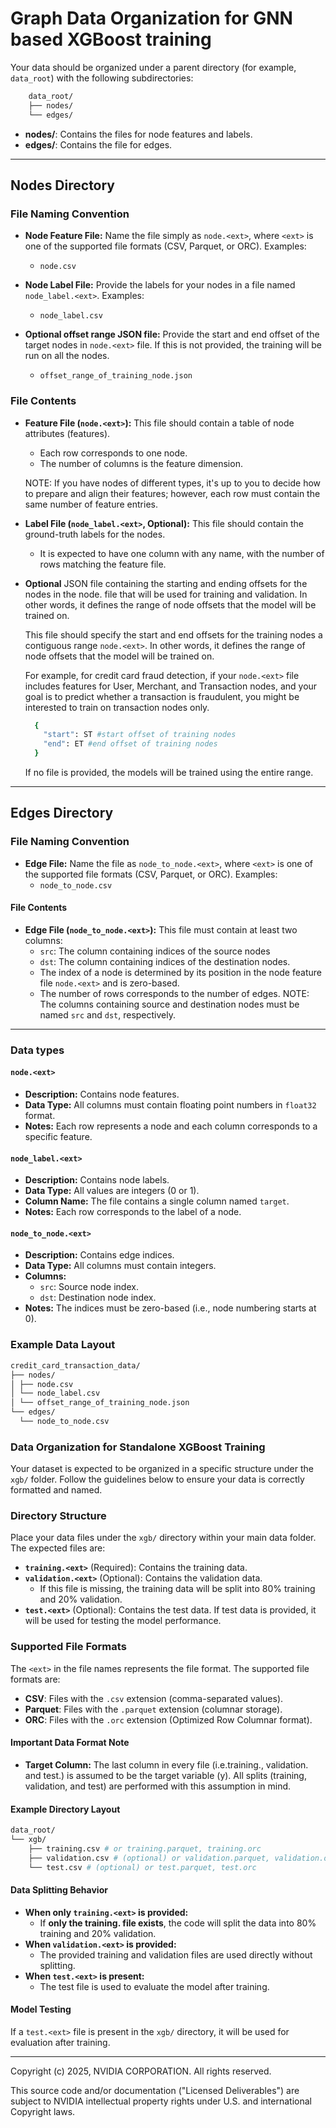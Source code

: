 
# Graph Data Organization for GNN based XGBoost training


Your data should be organized under a parent directory (for example, `data_root`) with the following subdirectories:


```sh
    data_root/
    ├── nodes/
    └── edges/
```

- **nodes/**: Contains the files for node features and labels.
- **edges/**: Contains the file for edges.


---


## Nodes Directory


### File Naming Convention

- **Node Feature File:**
  Name the file simply as `node.<ext>`, where `<ext>` is one of the supported file formats (CSV, Parquet, or ORC).
  Examples:
  - `node.csv`


- **Node Label File:**
  Provide the labels for your nodes in a file named `node_label.<ext>`.
  Examples:
  - `node_label.csv`


- **Optional offset range JSON file:**
Provide the start and end offset of the target nodes in `node.<ext>` file. If this is not provided, the training will be run on all the nodes.
  - `offset_range_of_training_node.json`



### File Contents


- **Feature File (`node.<ext>`):**
  This file should contain a table of node attributes (features).
  - Each row corresponds to one node.
  - The number of columns is the feature dimension.


  NOTE: If you have nodes of different types, it's up to you to decide how to prepare and align their features; however, each row must contain the same number of feature entries.




- **Label File (`node_label.<ext>`, Optional):**
  This file should contain the ground-truth labels for the nodes.
  - It is expected to have one column with any name, with the number of rows matching the feature file.




- **Optional** JSON file containing the starting and ending offsets for the nodes in the node.<ext> file that will be used for training and validation. In other words, it defines the range of node offsets that the model will be trained on.

  This file should specify the start and end offsets for the training nodes a contiguous range `node.<ext>`. In other words, it defines the range of node offsets that the model will be trained on.


  For example, for credit card fraud detection, if your `node.<ext>` file includes features for User, Merchant, and Transaction nodes, and your goal is to predict whether a transaction is fraudulent, you might be interested to train on transaction nodes only.


  ```sh
    {
      "start": ST #start offset of training nodes
      "end": ET #end offset of training nodes
    }
  ```


  If no file is provided, the models will be trained using the entire range.


---


## Edges Directory


### File Naming Convention


- **Edge File:**
  Name the file as `node_to_node.<ext>`, where `<ext>` is one of the supported file formats (CSV, Parquet, or ORC).
  Examples:
  - `node_to_node.csv`


#### File Contents


- **Edge File (`node_to_node.<ext>`):**
  This file must contain at least two columns:
  - `src`: The column containing indices of the source nodes
  - `dst`: The column containing indices of the destination nodes.
  - The index of a node is determined by its position in the node feature file `node.<ext>` and is zero-based.
  - The number of rows corresponds to the number of edges.
  NOTE: The columns containing source and destination nodes must be named `src` and `dst`, respectively.


---


### Data types


#### `node.<ext>`
- **Description:** Contains node features.
- **Data Type:** All columns must contain floating point numbers in `float32` format.
- **Notes:** Each row represents a node and each column corresponds to a specific feature.


#### `node_label.<ext>`
- **Description:** Contains node labels.
- **Data Type:** All values are integers (0 or 1).
- **Column Name:** The file contains a single column named `target`.
- **Notes:** Each row corresponds to the label of a node.


#### `node_to_node.<ext>`
- **Description:** Contains edge indices.
- **Data Type:** All columns must contain integers.
- **Columns:**
  - `src`: Source node index.
  - `dst`: Destination node index.
- **Notes:** The indices must be zero-based (i.e., node numbering starts at 0).




### Example Data Layout


```sh
credit_card_transaction_data/
├── nodes/
│ ├── node.csv
│ └── node_label.csv
│ └── offset_range_of_training_node.json
└── edges/
  └── node_to_node.csv
```




###  Data Organization for Standalone XGBoost Training


Your dataset is expected to be organized in a specific structure under the `xgb/` folder. Follow the guidelines below to ensure your data is correctly formatted and named.


### Directory Structure


Place your data files under the `xgb/` directory within your main data folder. The expected files are:


- **`training.<ext>`** (Required): Contains the training data.
- **`validation.<ext>`** (Optional): Contains the validation data.
  - If this file is missing, the training data will be split into 80% training and 20% validation.
- **`test.<ext>`** (Optional): Contains the test data. If test data is provided, it will be used for testing the model performance.

### Supported File Formats


The `<ext>` in the file names represents the file format. The supported file formats are:


- **CSV**: Files with the `.csv` extension (comma-separated values).
- **Parquet**: Files with the `.parquet` extension (columnar storage).
- **ORC**: Files with the `.orc` extension (Optimized Row Columnar format).

#### Important Data Format Note


- **Target Column:**
The last column in every file (i.e.training.<ext>, validation.<ext> and test.<ext>) is assumed to be the target variable (y). All splits (training, validation, and test) are performed with this assumption in mind.




#### Example Directory Layout


```sh
data_root/
└── xgb/
    ├── training.csv # or training.parquet, training.orc
    ├── validation.csv # (optional) or validation.parquet, validation.orc
    └── test.csv # (optional) or test.parquet, test.orc
```




#### Data Splitting Behavior


- **When only `training.<ext>` is provided:**
  - If **only the training.<ext> file exists**, the code will split the data into 80% training and 20% validation.
- **When `validation.<ext>` is provided:**
  - The provided training and validation files are used directly without splitting.
- **When `test.<ext>` is present:**
  - The test file is used to evaluate the model after training.


#### Model Testing


If a `test.<ext>` file is present in the `xgb/` directory, it will be used for evaluation after training.


---


Copyright (c) 2025, NVIDIA CORPORATION. All rights reserved.

This source code and/or documentation ("Licensed Deliverables") are
subject to NVIDIA intellectual property rights under U.S. and
international Copyright laws.